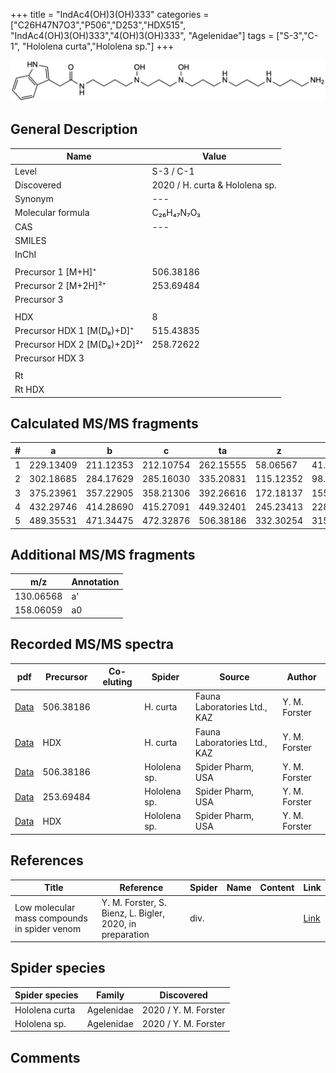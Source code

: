 +++
title = "IndAc4(OH)3(OH)333"
categories = ["C26H47N7O3","P506","D253","HDX515",
"IndAc4(OH)3(OH)333","4(OH)3(OH)333",
"Agelenidae"]
tags = ["S-3","C-1",
"Hololena curta","Hololena sp."]
+++

![](/img/IndAc4(OH)3(OH)333.png)

## General Description

| Name                       | Value              |
|----------------------------|--------------------|
| Level                      | S-3 / C-1          |
| Discovered                 | 2020 / H. curta & Hololena sp. |
| Synonym                    | ---                |
| Molecular formula          | C₂₆H₄₇N₇O₃                   |
| CAS                        | ---                |
| SMILES |   |
| InChI  |   |
|                            |                    |
| Precursor 1 [M+H]⁺          | 506.38186        |
| Precursor 2 [M+2H]²⁺        | 253.69484        |
| Precursor 3                 |                  |
|                             |                  |
| HDX                         | 8                |
| Precursor HDX 1 [M(D₈)+D]⁺   | 515.43835        |
| Precursor HDX 2 [M(D₈)+2D]²⁺ | 258.72622        |
| Precursor HDX 3             |                  |
|                            |                    |
| Rt                         |                    |
| Rt HDX                     |                    |

## Calculated MS/MS fragments

| # | a         | b         | c         | ta        | z         | y         | tz        |
|---|-----------|-----------|-----------|-----------|-----------|-----------|-----------|
| 1 | 229.13409 | 211.12353 | 212.10754 | 262.15555 | 58.06567 | 41.03912 | 75.09222 |
| 2 | 302.18685 | 284.17629 | 285.16030 | 335.20831 | 115.12352 | 98.09697 | 132.15007 |
| 3 | 375.23961 | 357.22905 | 358.21306 | 392.26616 | 172.18137 | 155.15482 | 205.20283 |
| 4 | 432.29746 | 414.28690 | 415.27091 | 449.32401 | 245.23413 | 228.20758 | 278.25559 |
| 5 | 489.35531 | 471.34475 | 472.32876 | 506.38186 | 332.30254 | 315.27599 | 349.32909 |

## Additional MS/MS fragments

| m/z | Annotation |
|-----|------------|
| 130.06568 | a'         |
| 158.06059 | a0         |

## Recorded MS/MS spectra

| pdf                                             | Precursor | Co-eluting | Spider      | Source                       | Author        |
|-------------------------------------------------|-----------|------------|-------------|------------------------------|---------------|
| [Data](/pdf/H-curta/506_IndAc4(OH)3(OH)333_Hc.pdf) | 506.38186 |           | H. curta | Fauna Laboratories Ltd., KAZ | Y. M. Forster |
| [Data](/pdf/H-curta/506_IndAc4(OH)3(OH)333_Hc_HDX.pdf) | HDX |           | H. curta | Fauna Laboratories Ltd., KAZ | Y. M. Forster |
| [Data](/pdf/Hololena-sp/506_IndAc4(OH)3(OH)333_Ho-sp.pdf) | 506.38186 |           | Hololena sp. | Spider Pharm, USA | Y. M. Forster |
| [Data](/pdf/Hololena-sp/506_IndAc4(OH)3(OH)333_Ho-sp_2.pdf) | 253.69484  |           | Hololena sp. | Spider Pharm, USA | Y. M. Forster |
| [Data](/pdf/Hololena-sp/506_IndAc4(OH)3(OH)333_Ho-sp_HDX.pdf) | HDX |           | Hololena sp. | Spider Pharm, USA | Y. M. Forster |

## References

| Title | Reference | Spider | Name | Content | Link |
|-------|-----------|--------|------|---------|------|
| Low molecular mass compounds in spider venom      | Y. M. Forster, S. Bienz, L. Bigler, 2020, in preparation          | div.       |   |   | [Link](unknown) |

## Spider species

| Spider species     | Family     | Discovered           |
|--------------------|------------|----------------------|
| Hololena curta | Agelenidae | 2020 / Y. M. Forster |
| Hololena sp. | Agelenidae | 2020 / Y. M. Forster |


## Comments